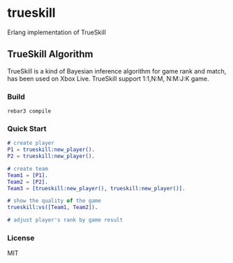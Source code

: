 # trueskill

Erlang implementation of TrueSkill

## TrueSkill Algorithm

TrueSkill is a kind of Bayesian inference algorithm for game rank and match, has been used on Xbox Live. TrueSkill
support 1:1,N:M, N:M:J:K game.

### Build

```shell
rebar3 compile
```

### Quick Start

```erlang 
# create player
P1 = trueskill:new_player().
P2 = trueskill:new_player().

# create team
Team1 = [P1].
Team2 = [P2].
Team3 = [trueskill:new_player(), trueskill:new_player()].

# show the quality of the game
trueskill:vs([Team1, Team2]).

# adjust player's rank by game result

```

### License

MIT

